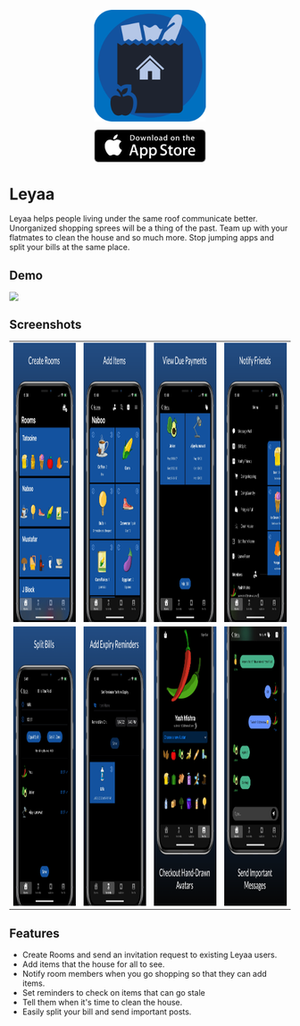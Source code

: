 <span>
<p style="text-align:center">
<img src="assets/icon.png" width="200" style="display:block; margin-left: auto; margin-right: auto;"> 
</p>

<p style="text-align:center">
<img src="assets/downloadOnAppStore.png" width="200" style="display:block; margin-left: auto; margin-right: auto;"> 
</p>
</span>

# Leyaa

Leyaa helps people living under the same roof communicate better. Unorganized shopping sprees will be a thing of the past. Team up with your flatmates to clean the house and so much more. Stop jumping apps and split your bills at the same place.

## Demo

<p style="text-align:center">
<img src="assets/video.gif" style="display:block; margin-left: auto; margin-right: auto;"> 
</p>

## Screenshots


<table style = "margin-left: auto; margin-right auto;">
  <tr>
    <td><img src="assets/screen_1.png" height="500">  </td>
    <td><img src="assets/screen_2.png" height="500">  </td>
    <td><img src="assets/screen_3.png" height="500">  </td>
    <td><img src="assets/screen_4.png" height="500">  </td>
  </tr>
  
  <tr>
    <td><img src="assets/screen_5.png" height="500">  </td>
    <td><img src="assets/screen_6.png" height="500">  </td>
    <td><img src="assets/screen_7.png" height="500">  </td>
    <td><img src="assets/screen_8.png" height="500">  </td>
  </tr>
  
 </table>

## Features

- Create Rooms and send an invitation request to existing Leyaa users.
- Add items that the house for all to see.
- Notify room members when you go shopping so that they can add items.
- Set reminders to check on items that can go stale
- Tell them when it's time to clean the house.
- Easily split your bill and send important posts.



